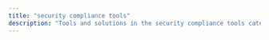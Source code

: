 ```yaml
---
title: "security compliance tools" 
description: "Tools and solutions in the security compliance tools category"
---
```

